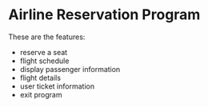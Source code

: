 # Airline Reservation Program

These are the features:

* reserve a seat
* flight schedule
* display passenger information
* flight details
* user ticket information
* exit program
